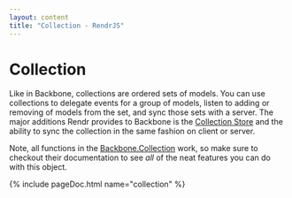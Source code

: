 ```yaml
---
layout: content
title: "Collection - RendrJS"
---
```


# Collection

Like in Backbone, collections are ordered sets of models.  You can use collections to delegate events for a group of models, listen to adding or removing of models from the set, and sync those sets with a server.  The major additions Rendr provides to Backbone is the [Collection Store](/collection-store) and the ability to sync the collection in the same fashion on client or server.

Note, all functions in the [Backbone.Collection](http://backbonejs.org#Collection) work, so make sure to checkout their documentation to see _all_ of the neat features you can do with this object.

{% include pageDoc.html name="collection" %}
